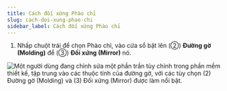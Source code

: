 ```yaml
---
title: Cách đối xứng Phào chỉ
slug: cach-doi-xung-phao-chi
sidebar_label: Cách đối xứng Phào chỉ
---
```


1. Nhấp chuột trái để chọn Phào chỉ, vào cửa sổ bật lên (②) **Đường gờ (Molding)** để (③) **Đối xứng (Mirror)** nó.

![Một người dùng đang chỉnh sửa một phần trần tùy chỉnh trong phần mềm thiết kế, tập trung vào các thuộc tính của đường gờ, với các tùy chọn (2) Đường gờ (Molding) và (3) Đối xứng (Mirror) được làm nổi bật.](https://storage.googleapis.com/jegavn_kb/images/c717f35f-f683-4fde-9ab7-2f42b852aabe.png)